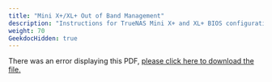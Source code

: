```yaml
---
title: "Mini X+/XL+ Out of Band Management"
description: "Instructions for TrueNAS Mini X+ and XL+ BIOS configuration."
weight: 70
GeekdocHidden: true
---
```


<object data="https://www.truenas.com/docs/files/MiniX+XL+OOBM1.2.pdf" type="application/pdf" width="95%" height="1000">
  There was an error displaying this PDF, <a href="https://www.truenas.com/docs/files/MiniX+XL+OOBM1.2.pdf">please click here to download the file.</a>
</object>
